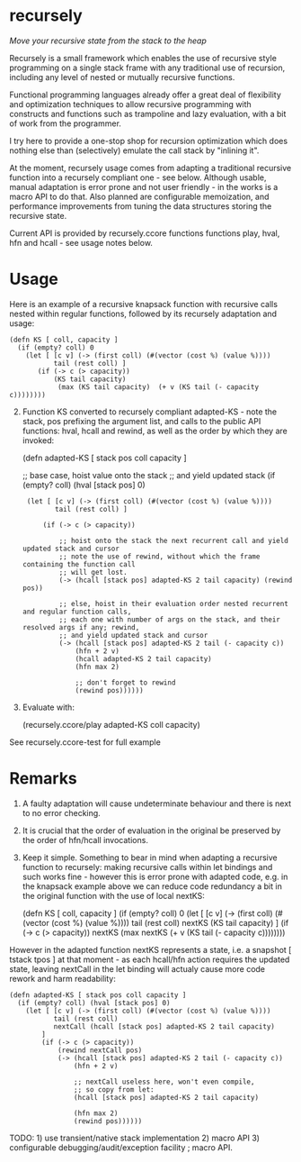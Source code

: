 recursely
=======

*Move your recursive state from the stack to the heap*

Recursely is a small framework which enables the use of recursive style programming on a single stack frame with any 
traditional use of recursion, including any level of nested or mutually recursive functions. 

Functional programming languages already offer a great deal of flexibility and optimization techniques to allow recursive 
programming with constructs and functions such as trampoline and lazy evaluation, with a bit of work from the programmer. 

I try here to provide a one-stop shop for recursion optimization which does nothing else than (selectively) emulate
the call stack by "inlining it".

At the moment, recursely usage comes from adapting a traditional recursive function into a recursely compliant one - see below.
Although usable, manual adaptation is error prone and not user friendly - in the works is a macro API to do that. Also planned are
configurable memoization, and performance improvements from tuning the data structures storing the recursive state.

Current API is provided by recursely.ccore functions functions play, hval, hfn and hcall - see usage notes below. 

Usage
=====
Here is an example of a recursive knapsack function with recursive calls nested within regular functions, followed by 
its recursely adaptation and usage:

    (defn KS [ coll, capacity ]
      (if (empty? coll) 0
        (let [ [c v] (-> (first coll) (#(vector (cost %) (value %)))) 
               tail (rest coll) ]
           (if (-> c (> capacity))
               (KS tail capacity)
                (max (KS tail capacity)  (+ v (KS tail (- capacity c)))))))) 

2) Function KS converted to recursely compliant adapted-KS - note the stack, pos prefixing the argument list, 
and calls to the public API functions: hval, hcall and rewind, as well as the order by which 
they are invoked:

    (defn adapted-KS [ stack pos coll capacity ]

      ;; base case, hoist value onto the stack 
      ;; and yield updated stack
      (if (empty? coll) (hval [stack pos] 0)

        (let [ [c v] (-> (first coll) (#(vector (cost %) (value %)))) 
               tail (rest coll) ]

            (if (-> c (> capacity))

                ;; hoist onto the stack the next recurrent call and yield updated stack and cursor
                ;; note the use of rewind, without which the frame containing the function call 
                ;; will get lost.
                (-> (hcall [stack pos] adapted-KS 2 tail capacity) (rewind pos))

                ;; else, hoist in their evaluation order nested recurrent and regular function calls, 
                ;; each one with number of args on the stack, and their resolved args if any; rewind,
                ;; and yield updated stack and cursor
                (-> (hcall [stack pos] adapted-KS 2 tail (- capacity c)) 
                    (hfn + 2 v)
                    (hcall adapted-KS 2 tail capacity)
                    (hfn max 2)

                    ;; don't forget to rewind
                    (rewind pos))))))


3) Evaluate with:

    (recursely.ccore/play adapted-KS coll capacity)

See recursely.ccore-test for full example

Remarks
=======
1) A faulty adaptation will cause undeterminate behaviour and there is next to no error checking.

2) It is crucial that the order of evaluation in the original be preserved by the order of hfn/hcall invocations.

3) Keep it simple. Something to bear in mind when adapting a recursive function to recursely: making recursive 
calls within let bindings and such works fine - however this is error prone with adapted code, 
e.g. in the knapsack example above we can reduce code redundancy a bit in the original function 
with the use of local nextKS: 

    (defn KS [ coll, capacity ]
      (if (empty? coll) 0
        (let [ [c v] (-> (first coll) (#(vector (cost %) (value %)))) 
               tail (rest coll) 
               nextKS (KS tail capacity) ]
           (if (-> c (> capacity))
                nextKS
                (max nextKS  (+ v (KS tail (- capacity c)))))))) 

However in the adapted function nextKS represents a state, i.e. a snapshot [ tstack tpos ]
at that moment - as each hcall/hfn action requires the updated state, leaving nextCall 
in the let binding will actualy cause more code rework and harm readability:

    (defn adapted-KS [ stack pos coll capacity ]
      (if (empty? coll) (hval [stack pos] 0)
        (let [ [c v] (-> (first coll) (#(vector (cost %) (value %)))) 
               tail (rest coll) 
               nextCall (hcall [stack pos] adapted-KS 2 tail capacity) 
            ]
            (if (-> c (> capacity))
                (rewind nextCall pos)
                (-> (hcall [stack pos] adapted-KS 2 tail (- capacity c)) 
                    (hfn + 2 v)

                    ;; nextCall useless here, won't even compile, 
                    ;; so copy from let:
                    (hcall [stack pos] adapted-KS 2 tail capacity) 

                    (hfn max 2)
                    (rewind pos))))))

TODO: 1) use transient/native stack implementation
      2) macro API
      3) configurable debugging/audit/exception facility ; macro API.
